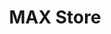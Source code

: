 ---
title: "MAX Store"
url: /san-luis-potosi/max-store-calle-capitan-caldera/
shop: Lebensmittel
---